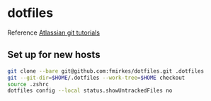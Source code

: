 # dotfiles

Reference [Atlassian git tutorials](https://www.atlassian.com/git/tutorials/dotfiles)

## Set up for new hosts
```bash
git clone --bare git@github.com:fmirkes/dotfiles.git .dotfiles
git --git-dir=$HOME/.dotfiles --work-tree=$HOME checkout
source .zshrc
dotfiles config --local status.showUntrackedFiles no
```
